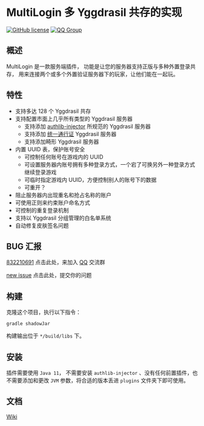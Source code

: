 # MultiLogin 多 Yggdrasil 共存的实现

[![GitHub license](https://img.shields.io/github/license/CaaMoe/MultiLogin?style=flat-square)](https://github.com/CaaMoe/MultiLogin/blob/master/LICENSE)
[![QQ Group](https://img.shields.io/badge/QQ%20group-832210691-yellow?style=flat-square)](https://jq.qq.com/?_wv=1027&k=WrOTGIC7)

## 概述

MultiLogin 是一款服务端插件， 功能是让您的服务器支持正版与多种外置登录共存， 用来连接两个或多个外置验证服务器下的玩家，让他们能在一起玩。

## 特性

* 支持多达 128 个 Yggdrasil 共存
* 支持配置市面上几乎所有类型的 Yggdrasil 服务器
  * 支持添加 [authlib-injector](https://github.com/to2mbn/authlib-injector) 所规范的 Yggdrasil 服务器
  * 支持添加 [统一通行证](https://login.mc-user.com:233/) Yggdrasil 服务器
  * 支持添加畸形 Yggdrasil 服务器
* 内置 UUID 表，保护账号安全
  * 可控制任何账号在游戏内的 UUID
  * 可设置服务器内账号拥有多种登录方式，一个宕了可换另外一种登录方式继续登录游戏
  * 可临时指定游戏内 UUID，方便控制别人的账号下的数据
  * 可重开？
* 阻止服务器内出现重名和抢占名称的账户
* 可使用正则来约束账户命名方式
* 可控制的重复登录机制
* 支持以 Yggdrasil 分组管理的白名单系统
* 自动修复皮肤签名问题

## BUG 汇报

[832210691](https://jq.qq.com/?_wv=1027&k=WrOTGIC7) 点击此处，来加入 [QQ](https://im.qq.com/) 交流群

[new issue](https://github.com/CaaMoe/MultiLogin/issues/new) 点击此处，提交你的问题

## 构建

克隆这个项目，执行以下指令：

    gradle shadowJar

构建输出位于 `*/build/libs` 下。

## 安装

插件需要使用 `Java 11`， 不需要安装 `authlib-injector` 、没有任何前置插件，也不需要添加和更改 `JVM` 参数，将合适的版本丢进 `plugins` 文件夹下即可使用。

## 文档

[Wiki](https://github.com/CaaMoe/MultiLogin/wiki)